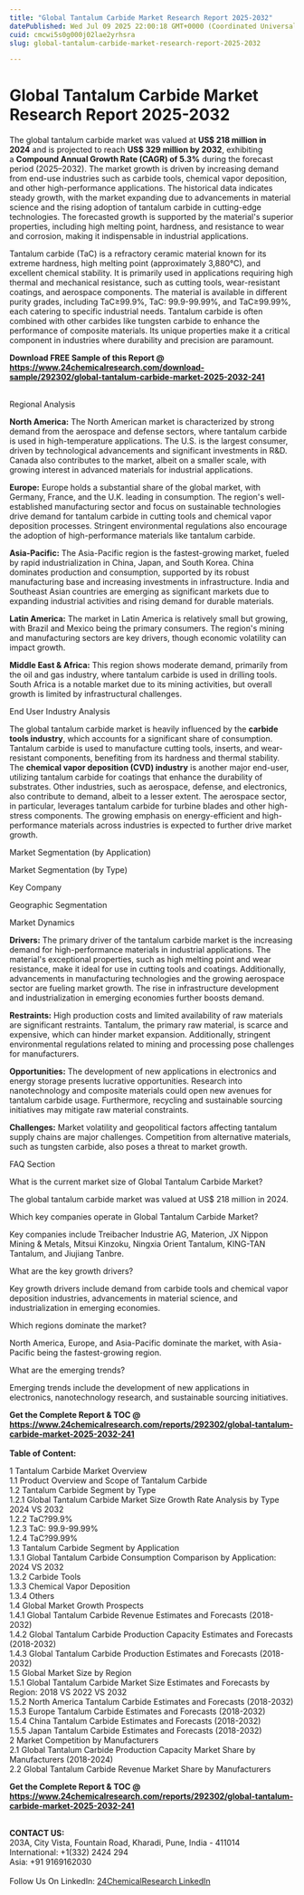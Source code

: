 ```yaml
---
title: "Global Tantalum Carbide Market Research Report 2025-2032"
datePublished: Wed Jul 09 2025 22:00:18 GMT+0000 (Coordinated Universal Time)
cuid: cmcwi5s0g000j02lae2yrhsra
slug: global-tantalum-carbide-market-research-report-2025-2032

---
```


# Global Tantalum Carbide Market Research Report 2025-2032

<p>The global tantalum carbide market was valued at <strong>US$ 218 million in 2024</strong> and is projected to reach <strong>US$ 329 million by 2032</strong>, exhibiting a <strong>Compound Annual Growth Rate (CAGR) of 5.3%</strong> during the forecast period (2025–2032). The market growth is driven by increasing demand from end-use industries such as carbide tools, chemical vapor deposition, and other high-performance applications. The historical data indicates steady growth, with the market expanding due to advancements in material science and the rising adoption of tantalum carbide in cutting-edge technologies. The forecasted growth is supported by the material's superior properties, including high melting point, hardness, and resistance to wear and corrosion, making it indispensable in industrial applications.</p><p>
</p><p>Tantalum carbide (TaC) is a refractory ceramic material known for its extreme hardness, high melting point (approximately 3,880°C), and excellent chemical stability. It is primarily used in applications requiring high thermal and mechanical resistance, such as cutting tools, wear-resistant coatings, and aerospace components. The material is available in different purity grades, including TaC≥99.9%, TaC: 99.9-99.99%, and TaC≥99.99%, each catering to specific industrial needs. Tantalum carbide is often combined with other carbides like tungsten carbide to enhance the performance of composite materials. Its unique properties make it a critical component in industries where durability and precision are paramount.</p><div><b>Download FREE Sample of this Report @ 
            <a href="https://www.24chemicalresearch.com/download-sample/292302/global-tantalum-carbide-market-2025-2032-241">
            https://www.24chemicalresearch.com/download-sample/292302/global-tantalum-carbide-market-2025-2032-241</a></b></div><br><p>
Regional Analysis</p><p>
</p><p><strong>North America:</strong> The North American market is characterized by strong demand from the aerospace and defense sectors, where tantalum carbide is used in high-temperature applications. The U.S. is the largest consumer, driven by technological advancements and significant investments in R&amp;D. Canada also contributes to the market, albeit on a smaller scale, with growing interest in advanced materials for industrial applications.</p><p>
</p><p><strong>Europe:</strong> Europe holds a substantial share of the global market, with Germany, France, and the U.K. leading in consumption. The region's well-established manufacturing sector and focus on sustainable technologies drive demand for tantalum carbide in cutting tools and chemical vapor deposition processes. Stringent environmental regulations also encourage the adoption of high-performance materials like tantalum carbide.</p><p>
</p><p><strong>Asia-Pacific:</strong> The Asia-Pacific region is the fastest-growing market, fueled by rapid industrialization in China, Japan, and South Korea. China dominates production and consumption, supported by its robust manufacturing base and increasing investments in infrastructure. India and Southeast Asian countries are emerging as significant markets due to expanding industrial activities and rising demand for durable materials.</p><p>
</p><p><strong>Latin America:</strong> The market in Latin America is relatively small but growing, with Brazil and Mexico being the primary consumers. The region's mining and manufacturing sectors are key drivers, though economic volatility can impact growth.</p><p>
</p><p><strong>Middle East &amp; Africa:</strong> This region shows moderate demand, primarily from the oil and gas industry, where tantalum carbide is used in drilling tools. South Africa is a notable market due to its mining activities, but overall growth is limited by infrastructural challenges.</p><p>
End User Industry Analysis</p><p>
</p><p>The global tantalum carbide market is heavily influenced by the <strong>carbide tools industry</strong>, which accounts for a significant share of consumption. Tantalum carbide is used to manufacture cutting tools, inserts, and wear-resistant components, benefiting from its hardness and thermal stability. The <strong>chemical vapor deposition (CVD) industry</strong> is another major end-user, utilizing tantalum carbide for coatings that enhance the durability of substrates. Other industries, such as aerospace, defense, and electronics, also contribute to demand, albeit to a lesser extent. The aerospace sector, in particular, leverages tantalum carbide for turbine blades and other high-stress components. The growing emphasis on energy-efficient and high-performance materials across industries is expected to further drive market growth.</p><p>
Market Segmentation (by Application)</p><p>
</p><p>
Market Segmentation (by Type)</p><p>
</p><p>
Key Company</p><p>
</p><p>
Geographic Segmentation</p><p>
</p><p>
Market Dynamics</p><p>
</p><p><strong>Drivers:</strong> The primary driver of the tantalum carbide market is the increasing demand for high-performance materials in industrial applications. The material's exceptional properties, such as high melting point and wear resistance, make it ideal for use in cutting tools and coatings. Additionally, advancements in manufacturing technologies and the growing aerospace sector are fueling market growth. The rise in infrastructure development and industrialization in emerging economies further boosts demand.</p><p>
</p><p><strong>Restraints:</strong> High production costs and limited availability of raw materials are significant restraints. Tantalum, the primary raw material, is scarce and expensive, which can hinder market expansion. Additionally, stringent environmental regulations related to mining and processing pose challenges for manufacturers.</p><p>
</p><p><strong>Opportunities:</strong> The development of new applications in electronics and energy storage presents lucrative opportunities. Research into nanotechnology and composite materials could open new avenues for tantalum carbide usage. Furthermore, recycling and sustainable sourcing initiatives may mitigate raw material constraints.</p><p>
</p><p><strong>Challenges:</strong> Market volatility and geopolitical factors affecting tantalum supply chains are major challenges. Competition from alternative materials, such as tungsten carbide, also poses a threat to market growth.</p><p>
FAQ Section</p><p>
What is the current market size of Global Tantalum Carbide Market?</p><p>
</p><p>The global tantalum carbide market was valued at US$ 218 million in 2024.</p><p>
Which key companies operate in Global Tantalum Carbide Market?</p><p>
</p><p>Key companies include Treibacher Industrie AG, Materion, JX Nippon Mining &amp; Metals, Mitsui Kinzoku, Ningxia Orient Tantalum, KING-TAN Tantalum, and Jiujiang Tanbre.</p><p>
What are the key growth drivers?</p><p>
</p><p>Key growth drivers include demand from carbide tools and chemical vapor deposition industries, advancements in material science, and industrialization in emerging economies.</p><p>
Which regions dominate the market?</p><p>
</p><p>North America, Europe, and Asia-Pacific dominate the market, with Asia-Pacific being the fastest-growing region.</p><p>
What are the emerging trends?</p><p>
</p><p>Emerging trends include the development of new applications in electronics, nanotechnology research, and sustainable sourcing initiatives.</p>

<div><b>Get the Complete Report & TOC @ 
            <a href="https://www.24chemicalresearch.com/reports/292302/global-tantalum-carbide-market-2025-2032-241">
            https://www.24chemicalresearch.com/reports/292302/global-tantalum-carbide-market-2025-2032-241</a></b></div><br>
            <b>Table of Content:</b><p>1 Tantalum Carbide Market Overview<br />
    1.1 Product Overview and Scope of Tantalum Carbide<br />
    1.2 Tantalum Carbide Segment by Type<br />
        1.2.1 Global Tantalum Carbide Market Size Growth Rate Analysis by Type 2024 VS 2032<br />
        1.2.2 TaC?99.9%<br />
        1.2.3 TaC: 99.9-99.99%<br />
        1.2.4 TaC?99.99%<br />
    1.3 Tantalum Carbide Segment by Application<br />
        1.3.1 Global Tantalum Carbide Consumption Comparison by Application: 2024 VS 2032<br />
        1.3.2 Carbide Tools<br />
        1.3.3 Chemical Vapor Deposition<br />
        1.3.4 Others<br />
    1.4 Global Market Growth Prospects<br />
        1.4.1 Global Tantalum Carbide Revenue Estimates and Forecasts (2018-2032)<br />
        1.4.2 Global Tantalum Carbide Production Capacity Estimates and Forecasts (2018-2032)<br />
        1.4.3 Global Tantalum Carbide Production Estimates and Forecasts (2018-2032)<br />
    1.5 Global Market Size by Region<br />
        1.5.1 Global Tantalum Carbide Market Size Estimates and Forecasts by Region: 2018 VS 2022 VS 2032<br />
        1.5.2 North America Tantalum Carbide Estimates and Forecasts (2018-2032)<br />
        1.5.3 Europe Tantalum Carbide Estimates and Forecasts (2018-2032)<br />
        1.5.4 China Tantalum Carbide Estimates and Forecasts (2018-2032)<br />
        1.5.5 Japan Tantalum Carbide Estimates and Forecasts (2018-2032)<br />
2 Market Competition by Manufacturers<br />
    2.1 Global Tantalum Carbide Production Capacity Market Share by Manufacturers (2018-2024)<br />
    2.2 Global Tantalum Carbide Revenue Market Share by Manufacturers </p>

<div><b>Get the Complete Report & TOC @ 
            <a href="https://www.24chemicalresearch.com/reports/292302/global-tantalum-carbide-market-2025-2032-241">
            https://www.24chemicalresearch.com/reports/292302/global-tantalum-carbide-market-2025-2032-241</a></b></div><br>

<b>CONTACT US:</b><br>
            203A, City Vista, Fountain Road, Kharadi, Pune, India - 411014<br>
            International: +1(332) 2424 294<br>
            Asia: +91 9169162030 <br><br>
            Follow Us On LinkedIn: <a href="https://www.linkedin.com/company/24chemicalresearch/">24ChemicalResearch LinkedIn</a>